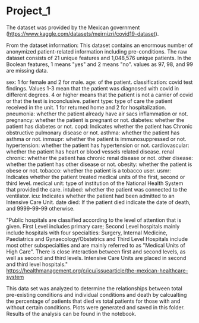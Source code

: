 # Project_1


The dataset was provided by the Mexican government (https://www.kaggle.com/datasets/meirnizri/covid19-dataset). 

From the dataset information:
This dataset contains an enormous number of anonymized patient-related information including pre-conditions. The raw dataset consists of 21 unique features and 1,048,576 unique patients. In the Boolean features, 1 means "yes" and 2 means "no". values as 97, 98, and 99 are missing data.

sex: 1 for female and 2 for male.
age: of the patient.
classification: covid test findings. Values 1-3 mean that the patient was diagnosed with covid in different
degrees. 4 or higher means that the patient is not a carrier of covid or that the test is inconclusive.
patient type: type of care the patient received in the unit. 1 for returned home and 2 for hospitalization.
pneumonia: whether the patient already have air sacs inflammation or not.
pregnancy: whether the patient is pregnant or not.
diabetes: whether the patient has diabetes or not.
copd: Indicates whether the patient has Chronic obstructive pulmonary disease or not.
asthma: whether the patient has asthma or not.
inmsupr: whether the patient is immunosuppressed or not.
hypertension: whether the patient has hypertension or not.
cardiovascular: whether the patient has heart or blood vessels related disease.
renal chronic: whether the patient has chronic renal disease or not.
other disease: whether the patient has other disease or not.
obesity: whether the patient is obese or not.
tobacco: whether the patient is a tobacco user.
usmr: Indicates whether the patient treated medical units of the first, second or third level.
medical unit: type of institution of the National Health System that provided the care.
intubed: whether the patient was connected to the ventilator.
icu: Indicates whether the patient had been admitted to an Intensive Care Unit.
date died: If the patient died indicate the date of death, and 9999-99-99 otherwise.


"Public hospitals are classified according to the level of attention that is given. First Level includes primary care; Second Level hospitals mainly include hospitals with four specialties: Surgery, Internal Medicine, Paediatrics and Gynaecology/Obstetrics and Third Level Hospitals include most other subspecialties and are mainly referred to as "Medical Units of High Care". There is close interaction between first and second levels, as well as second and third levels. Intensive Care Units are placed in second and third level hospitals." https://healthmanagement.org/c/icu/issuearticle/the-mexican-healthcare-system

This data set was analyzed to determine the relationships between total pre-existing conditions and individual conditions and death by calcualting the percentage of patients that died vs total patients for those with and without certain conditions. Plots were generated and saved in this folder. Results of the analysis can be found in the notebook.